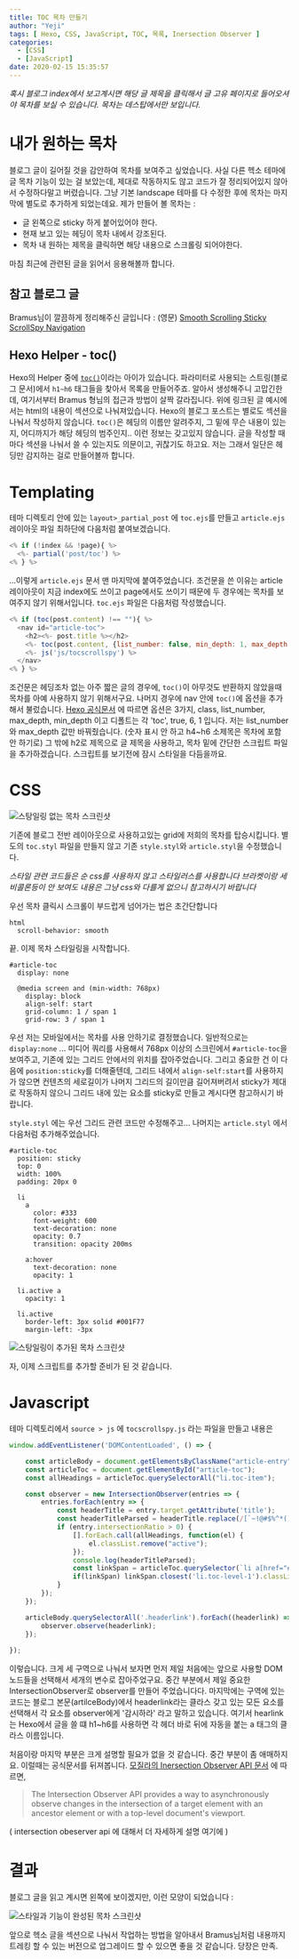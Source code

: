 ```yaml
---
title: TOC 목차 만들기
author: "Yeji"
tags: [ Hexo, CSS, JavaScript, TOC, 목록, Inersection Observer ]
categories:
  - [CSS]
  - [JavaScript]
date: 2020-02-15 15:35:57
---
```


*혹시 블로그 index에서 보고계시면 해당 글 제목을 클릭해서*
*글 고유 페이지로 들어오셔야 목차를 보실 수 있습니다.*
*목차는 데스탑에서만 보입니다.*

# 내가 원하는 목차

블로그 글이 길어질 것을 감안하여 목차를 보여주고 싶었습니다.
사실 다른 헥소 테마에 글 목차 기능이 있는 걸 보았는데,
제대로 작동하지도 않고 코드가 잘 정리되어있지 않아서 수정하다말고 버렸습니다.
그냥 기본 landscape 테마를 다 수정한 후에 목차는 마지막에 별도로 추가하게 되었는데요.
제가 만들어 볼 목차는 :
- 글 왼쪽으로 sticky 하게 붙어있어야 한다.
- 현재 보고 있는 헤딩이 목차 내에서 강조된다.
- 목차 내 원하는 제목을 클릭하면 해당 내용으로 스크롤링 되어야한다.

마침 최근에 관련된 글을 읽어서 응용해볼까 합니다.

## 참고 블로그 글

Bramus님이 깔끔하게 정리해주신 글입니다 : (영문)
[Smooth Scrolling Sticky ScrollSpy Navigation](https://www.bram.us/2020/01/10/smooth-scrolling-sticky-scrollspy-navigation)

## Hexo Helper - toc()

Hexo의 Helper 중에 [`toc()`](https://hexo.io/ko/docs/helpers#toc)이라는 아이가 있습니다. 파라미터로 사용되는 스트링(블로그 문서)에서 `h1~h6` 태그들을 찾아서 목록을 만들어주죠. 알아서 생성해주니 고맙긴한데, 여기서부터 Bramus 형님의 접근과 방법이 살짝 갈라집니다. 위에 링크된 글 예시에서는 html의 내용이 섹션으로 나눠져있습니다. Hexo의 블로그 포스트는 별로도 섹션을 나눠서 작성하지 않습니다. `toc()`은 헤딩의 이름만 알려주지, 그 밑에 무슨 내용이 있는지, 어디까지가 해당 헤딩의 범주인지.. 이런 정보는 갖고있지 않습니다. 글을 작성할 때마다 섹션을 나눠서 쓸 수 있는지도 의문이고, 귀찮기도 하고요. 저는 그래서 일단은 헤딩만 감지하는 걸로 만들어볼까 합니다.

# Templating

테마 디렉토리 안에 있는 `layout>_partial_post` 에 `toc.ejs`를 만들고 `article.ejs` 레이아웃 파일 최하단에 다음처럼 붙여보겠습니다.

```javascript article.ejs
<% if (!index && !page){ %>
  <%- partial('post/toc') %>
<% } %>
```

...이렇게 `article.ejs` 문서 맨 마지막에 붙여주었습니다. 조건문을 쓴 이유는 article 레이아웃이 지금 index에도 쓰이고 page에서도 쓰이기 때문에 두 경우에는 목차를 보여주지 않기 위해서입니다. `toc.ejs` 파일은 다음처럼 작성했습니다.

```javascript article.ejs
<% if (toc(post.content) !== ""){ %>
  <nav id="article-toc">
    <h2><%- post.title %></h2>
    <%- toc(post.content, {list_number: false, min_depth: 1, max_depth: 3}) %>
    <%- js('js/tocscrollspy') %>
  </nav>
<% } %>
```

조건문은 헤딩조차 없는 아주 짧은 글의 경우에, `toc()`이 아무것도 반환하지 않았을때 목차를 아예 사용하지 않기 위해서구요. 나머지 경우에 nav 안에 `toc()`에 옵션을 추가해서 불렀습니다. [Hexo 공식문서](https://hexo.io/ko/docs/helpers#toc) 에 따르면 옵션은 3가지, class, list_number, max_depth, min_depth 이고 디폴트는 각 'toc', true, 6, 1 입니다.
저는 list_number 와  max_depth 값만 바꿔줬습니다. (숫자 표시 안 하고 h4~h6 소제목은 목차에 포함 안 하기로) 그 밖에 h2로 제목으로 글 제목을 사용하고, 목차 밑에 간단한 스크립트 파일을 추가하겠습니다. 스크립트를 보기전에 잠시 스타일을 다듬을까요.

# CSS

![스탕일링 없는 목차 스크린샷](./screenshot1.png "스탕일링 없는 목차 스크린샷")

기존에 블로그 전반 레이아웃으로 사용하고있는 grid에 저희의 목차를 탑승시킵니다. 별도의 `toc.styl` 파일을 만들지 않고 기존 `style.styl`와 `article.styl`을 수정했습니다.

*스타일 관련 코드들은 순 css를 사용하지 않고 스타일러스를 사용합니다 브라켓이랑 세비콜론등이 안 보여도 내용은 그냥 css와 다를게 없으니 참고하시기 바랍니다*

우선 목차 클릭시 스크롤이 부드럽게 넘어가는 법은 초간단합니다

```styl style.styl
html
  scroll-behavior: smooth
```

끝. 이제 목차 스타일링을 시작합니다.

```styl style.styl
#article-toc
  display: none

  @media screen and (min-width: 768px)
    display: block
    align-self: start
    grid-column: 1 / span 1
    grid-row: 3 / span 1
```

우선 저는 모바일에서는 목차를 사용 안하기로 결정했습니다. 일반적으로는 `display:none` ... 미디어 쿼리를 사용해서 768px 이상의 스크린에서 `#article-toc`을 보여주고, 기존에 있는 그리드 안에서의 위치를 잡아주었습니다. 그리고 중요한 건 이 다음에 `position:sticky`를 더해줄텐데, 그리드 내에서 `align-self:start`를 사용하지가 않으면 컨텐츠의 세로길이가 나머지 그리드의 길이만큼 길어져버려서 sticky가 제대로 작동하지 않으니 그리드 내에 있는 요소를 sticky로 만들고 계시다면 참고하시기 바랍니다.

`style.styl` 에는 우선 그리드 관련 코드만 수정해주고... 나머지는 `article.styl` 에서 다음처럼 추가해주었습니다.

```styl article.styl
#article-toc
  position: sticky
  top: 0
  width: 100%
  padding: 20px 0

  li
    a
      color: #333
      font-weight: 600
      text-decoration: none
      opacity: 0.7
      transition: opacity 200ms

    a:hover
      text-decoration: none
      opacity: 1

  li.active a
    opacity: 1

  li.active
    border-left: 3px solid #001F77
    margin-left: -3px
```

![스탕일링이 추가된 목차 스크린샷](./screenshot4.png "스탕일링이 추가된 목차 스크린샷")

자, 이제 스크립트를 추가할 준비가 된 것 같습니다.

# Javascript

테마 디렉토리에서 `source > js` 에 `tocscrollspy.js` 라는 파일을 만들고 내용은

```javascript tocscrollspy.js
window.addEventListener('DOMContentLoaded', () => {

	const articleBody = document.getElementsByClassName("article-entry")[0];	
	const articleToc = document.getElementById("article-toc");
	const allHeadings = articleToc.querySelectorAll("li.toc-item");

	const observer = new IntersectionObserver(entries => {
		entries.forEach(entry => {
			const headerTitle = entry.target.getAttribute('title');
			const headerTitleParsed = headerTitle.replace(/[`~!@#$%^*()_|+\=?;:,.\{\}\[\]\\\/]/gi, '').replace("&",'amp').replace("<",'-lt').replace(">",'-gt').replace(/\s+/g, '-');
			if (entry.intersectionRatio > 0) {
				[].forEach.call(allHeadings, function(el) {
					el.classList.remove("active");
				});
				console.log(headerTitleParsed);
				const linkSpan = articleToc.querySelector(`li a[href="#${headerTitleParsed}"]`);
				if(linkSpan) linkSpan.closest('li.toc-level-1').classList.add('active');
			}
		});
	});

	articleBody.querySelectorAll('.headerlink').forEach((headerlink) => {
		observer.observe(headerlink);
	});
	
});
```

이렇습니다. 크게 세 구역으로 나눠서 보자면 먼저 제일 처음에는 앞으로 사용할 DOM 노드들을 선택해서 세개의 변수로 잡아주었구요. 중간 부분에서 제일 중요한 IntersectionObserver로 observer를 만들어 주었습니다다. 마지막에는 구역에 있는 코드는 블로그 본문(artilceBody)에서 headerlink라는 클라스 갖고 있는 모든 요소를 선택해서 각 요소를 observer에게 '감시하라' 라고 말하고 있습니다. 여기서 hearlink는 Hexo에서 글을 쓸 떄 h1~h6를 사용하면 각 헤더 바로 뒤에 자동을 붙는 a 태그의 클라스 이름입니다.

처음이랑 마지막 부분은 크게 설명할 필요가 없을 것 같습니다. 중간 부분이 좀 애매하지요. 이럴때는 공식문서를 뒤져봅니다. [모질라의 Inersection Observer API 문서](https://developer.mozilla.org/en-US/docs/Web/API/Intersection_Observer_API) 에 따르면,

> The Intersection Observer API provides a way to asynchronously observe changes in the intersection of a target element with an ancestor element or with a top-level document's viewport.

( intersection obeserver api 에 대해서 더 자세하게 설명 여기에 )

# 결과

블로그 글을 읽고 계시면 왼쪽에 보이겠지만, 이런 모양이 되었습니다 :

![스타일과 기능이 완성된 목차 스크린샷](./screenshot5.png "스타일과 기능이 완성된 목차 스크린샷")

앞으로 헥소 글을 섹션으로 나눠서 작업하는 방법을 알아내서 Bramus님처럼 내용까지 트레킹 할 수 있는 버전으로 업그레이드 할 수 있으면 좋을 것 같습니다. 당장은 만족.